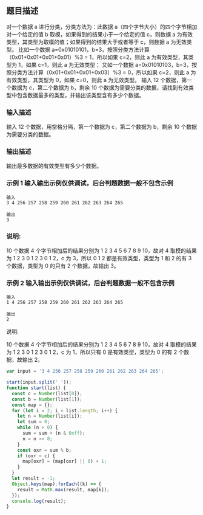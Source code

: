 ## 题目描述

对一个数据 a 进行分类，分类方法为：此数据 a（四个字节大小）的四个字节相加对一个给定的值 b 取模，如果得到的结果小于一个给定的值 c，则数据 a 为有效类型，其类型为取模的值；如果得到的结果大于或者等于 c，则数据 a 为无效类型。
比如一个数据 a=0x01010101，b=3，按照分类方法计算（0x01+0x01+0x01+0x01）%3 = 1，所以如果 c=2，则此 a 为有效类型，其类型为 1，如果 c=1，则此 a 为无效类型；
又如一个数据 a=0x01010103，b=3，按照分类方法计算（0x01+0x01+0x01+0x03）%3 = 0，所以如果 c=2，则此 a 为有效类型，其类型为 0，如果 c=0，则此 a 为无效类型。
输入 12 个数据，第一个数据为 c，第二个数据为 b，剩余 10 个数据为需要分类的数据，请找到有效类型中包含数据最多的类型，并输出该类型含有多少个数据。

### 输入描述

输入 12 个数据，用空格分隔，第一个数据为 c，第二个数据为 b，剩余 10 个数据为需要分类的数据。

### 输出描述

输出最多数据的有效类型有多少个数据。

### 示例 1 输入输出示例仅供调试，后台判题数据一般不包含示例

```
输入
3 4 256 257 258 259 260 261 262 263 264 265

输出
3
```

### 说明:

10 个数据 4 个字节相加后的结果分别为 1 2 3 4 5 6 7 8 9 10，故对 4 取模的结果为 1 2 3 0 1 2 3 0 1 2，c 为 3，所以 0 1 2 都是有效类型，类型为 1 和 2 的有 3 个数据，类型为 0 的只有 2 个数据，故输出 3。

### 示例 2 输入输出示例仅供调试，后台判题数据一般不包含示例

```
输入
1 4 256 257 258 259 260 261 262 263 264 265

输出
2
```

说明:

10 个数据 4 个字节相加后的结果分别为 1 2 3 4 5 6 7 8 9 10，故对 4 取模的结果为 1 2 3 0 1 2 3 0 1 2，c 为 1，所以只有 0 是有效类型，类型为 0 的有 2 个数据，故输出 2。

```js
var input = '3 4 256 257 258 259 260 261 262 263 264 265';

start(input.split(' '));
function start(list) {
  const c = Number(list[0]);
  const b = Number(list[1]);
  const map = {};
  for (let i = 2; i < list.length; i++) {
    let n = Number(list[i]);
    let sum = 0;
    while (n > 0) {
      sum = sum + (n & 0xff);
      n = n >> 8;
    }
    const oxr = sum % b;
    if (oxr < c) {
      map[oxr] = (map[oxr] || 0) + 1;
    }
  }
  let result = -1;
  Object.keys(map).forEach((k) => {
    result = Math.max(result, map[k]);
  });
  console.log(result);
}
```
